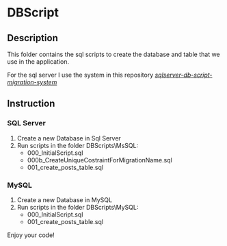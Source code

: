 # DBScript  

## Description  
This folder contains the sql scripts to create the database and table that we use in the application.  

For the sql server I use the system in this repository [*sqlserver-db-script-migration-system*](https://github.com/Magicianred/sqlserver-db-script-migration-system)  

## Instruction  

### SQL Server  
1. Create a new Database in Sql Server  
2. Run scripts in the folder DBScripts\MsSQL\:  
	- 000_InitialScript.sql  
	- 000b_CreateUniqueCostraintForMigrationName.sql  
	- 001_create_posts_table.sql  

### MySQL  
1. Create a new Database in MySQL  
2. Run scripts in the folder DBScripts\MySQL\:  
	- 000_InitialScript.sql  
	- 001_create_posts_table.sql  

Enjoy your code!  

